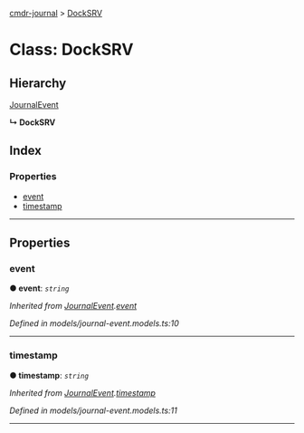 [cmdr-journal](../README.md) > [DockSRV](../classes/docksrv.md)



# Class: DockSRV

## Hierarchy


 [JournalEvent](journalevent.md)

**↳ DockSRV**







## Index

### Properties

* [event](docksrv.md#event)
* [timestamp](docksrv.md#timestamp)



---
## Properties
<a id="event"></a>

###  event

**●  event**:  *`string`* 

*Inherited from [JournalEvent](journalevent.md).[event](journalevent.md#event)*

*Defined in models/journal-event.models.ts:10*





___

<a id="timestamp"></a>

###  timestamp

**●  timestamp**:  *`string`* 

*Inherited from [JournalEvent](journalevent.md).[timestamp](journalevent.md#timestamp)*

*Defined in models/journal-event.models.ts:11*





___


